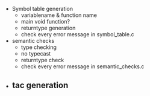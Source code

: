 - Symbol table generation
    - variablename & function name
    - main void function?
    - returntype generation
    - check every error message in symbol_table.c
- semantic checks
    - type checking
    - no typecast
    - returntype check
    - check every error message in semantic_checks.c
- tac generation
    -
